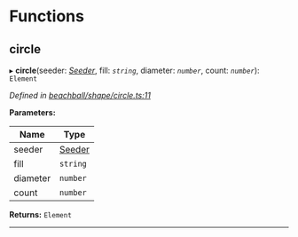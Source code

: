 

# Functions

<a id="circle"></a>

##  circle

▸ **circle**(seeder: *[Seeder](_beachball_types_.md#seeder)*, fill: *`string`*, diameter: *`number`*, count: *`number`*): `Element`

*Defined in [beachball/shape/circle.ts:11](https://github.com/polkadot-js/ui/blob/5beff95/packages/ui-identicon/src/beachball/shape/circle.ts#L11)*

**Parameters:**

| Name | Type |
| ------ | ------ |
| seeder | [Seeder](_beachball_types_.md#seeder) |
| fill | `string` |
| diameter | `number` |
| count | `number` |

**Returns:** `Element`

___

